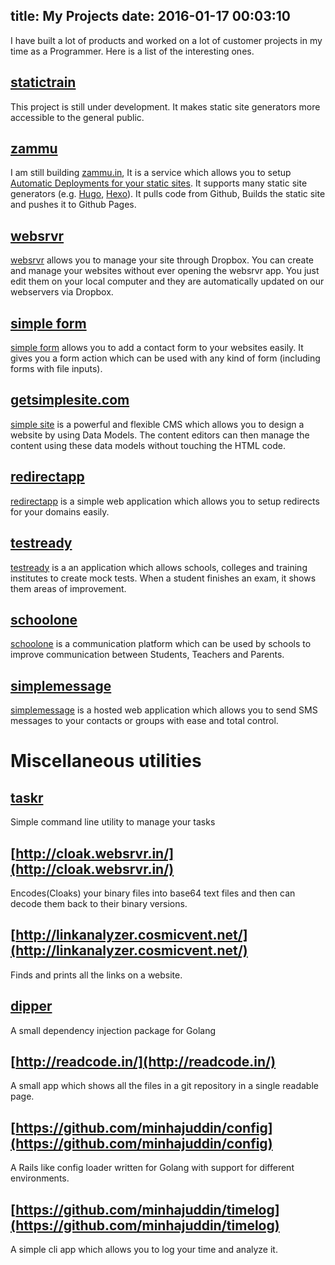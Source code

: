 title: My Projects
date: 2016-01-17 00:03:10
---

I have built a lot of products and worked on a lot of customer projects in my time as a Programmer.
Here is a list of the interesting ones.

## [statictrain](http://www.statictrain.com)
This project is still under development. It makes static site generators more accessible to the general public.

## [zammu](https://zammu.in)
I am still building [zammu.in](https://zammu.in), It is a service which allows you to setup [Automatic Deployments for your static sites](https://zammu.in). It supports many static site generators (e.g. [Hugo](https://zammu.in/hugo), [Hexo](https://zammu.in/hexo)). It pulls code from Github, Builds the static site and pushes it to Github Pages.

## [websrvr](http://www.websrvr.in)
[websrvr](http://www.websrvr.in) allows you to manage your site through Dropbox. You can create and manage your websites without ever opening the websrvr app. You just edit them on your local computer and they are automatically updated on our webservers via Dropbox.

## [simple form](https://getsimpleform.com/)
[simple form](https://getsimpleform.com/) allows you to add a contact form to your websites easily. It gives you a form action which can be used with any kind of form (including forms with file inputs).

## [getsimplesite.com](http://getsimplesite.com/)
[simple site](http://getsimplesite.com/) is a powerful and flexible CMS which allows you to design a website by using Data Models. The content editors can then manage the content using these data models without touching the HTML code.

## [redirectapp](http://redirectapp.com/)
[redirectapp](http://redirectapp.com/) is a simple web application which allows you to setup redirects for your domains easily.

## [testready](http://testready.in/)
[testready](http://testready.in/) is a an application which allows schools, colleges and training institutes to create mock tests. When a student finishes an exam, it shows them areas of improvement.

## [schoolone](http://www.schoolone.in/)
[schoolone](http://www.schoolone.in/) is a communication platform which can be used by schools to improve communication between Students, Teachers and Parents.

## [simplemessage](https://simplemessage.in/)
[simplemessage](https://simplemessage.in/) is a hosted web application which allows you to send SMS messages to your contacts or groups with ease and total control.

# Miscellaneous utilities

## [taskr](https://github.com/minhajuddin/taskr)
Simple command line utility to manage your tasks

## [http://cloak.websrvr.in/](http://cloak.websrvr.in/)
Encodes(Cloaks) your binary files into base64 text files and then can decode them back to their binary versions.

## [http://linkanalyzer.cosmicvent.net/](http://linkanalyzer.cosmicvent.net/)
Finds and prints all the links on a website.

## [dipper](https://github.com/minhajuddin/dipper)
A small dependency injection package for Golang

## [http://readcode.in/](http://readcode.in/)
A small app which shows all the files in a git repository in a single readable  page.

## [https://github.com/minhajuddin/config](https://github.com/minhajuddin/config)
A Rails like config loader written for Golang with support for different environments.

## [https://github.com/minhajuddin/timelog](https://github.com/minhajuddin/timelog)
A simple cli app which allows you to log your time and analyze it.

